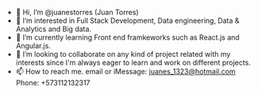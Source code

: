 - 👋 Hi, I’m @juanestorres (Juan Torres)
- 👀 I’m interested in Full Stack Development, Data engineering, Data & Analytics and Big data.
- 🌱 I’m currently learning Front end framkeworks such as React.js and Angular.js.
- 💞️ I’m looking to collaborate on any kind of project related with my interests since I'm always eager to learn and work on different projects.
- 📫 How to reach me. email or iMessage: juanes_1323@hotmail.com Phone: +573112132317 

<!---
juanestorres/juanestorres is a ✨ special ✨ repository because its `README.md` (this file) appears on your GitHub profile.
You can click the Preview link to take a look at your changes.
--->

